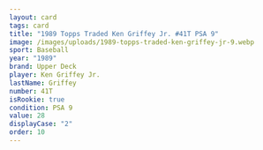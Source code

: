 ```yaml
---
layout: card
tags: card
title: "1989 Topps Traded Ken Griffey Jr. #41T PSA 9"
image: /images/uploads/1989-topps-traded-ken-griffey-jr-9.webp
sport: Baseball
year: "1989"
brand: Upper Deck
player: Ken Griffey Jr.
lastName: Griffey
number: 41T
isRookie: true
condition: PSA 9
value: 28
displayCase: "2"
order: 10
---
```


